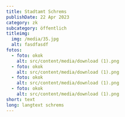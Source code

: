```yaml
---
title: Stadtamt Schrems
publishDate: 22 Apr 2023
category: zk
subcategory: öffentlich
titleimg: 
  img: /media/35.jpg
  alt: fasdfasdf
fotos:
  - foto: okok
    alt: src/content/media/download (1).png
  - foto: okok
    alt: src/content/media/download (1).png
  - foto: okok
    alt: src/content/media/download (1).png
  - foto: okok
    alt: src/content/media/download (1).png
short: text
long: langtext schrems
---
```

